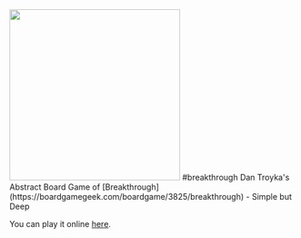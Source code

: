 <img src="http://gotankersley.github.io/breakthrough/img/example-screen.jpg" height="300px"/>
#breakthrough
Dan Troyka's Abstract Board Game of [Breakthrough](https://boardgamegeek.com/boardgame/3825/breakthrough) - Simple but Deep

You can play it online [here](http://gotankersley.github.io/breakthrough).
